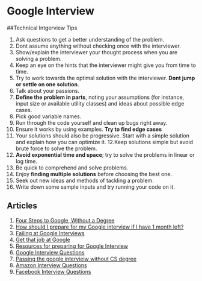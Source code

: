 # Google Interview 

##Technical Intgerview Tips
1. Ask questions to get a better understanding of the problem.
2. Dont assume anything without checking once with the interviewer. 
3. Show/explain the interviewer your thought process when you are solving a problem.
4. Keep an eye on the hints that the interviewer might give you from time to time. 
5. Try to work towards the optimal solution with the interviewer. __Dont jump or settle on one solution__. 
6. Talk about your passions.
7. __Define the problem in parts__, noting your assumptions (for instance, input size or available utility classes) and ideas about possible edge cases. 
8. Pick good variable names.
9. Run through the code yourself and clean up bugs right away.
10. Ensure it works by using examples. __Try to find edge cases__
11. Your solutions should also be progressive. Start with a simple solution and explain how you can optimize it.
12.Keep solutions simple but avoid brute force to solve the problem. 
13. __Avoid exponential time and space__; try to solve the problems in linear or log time.
14. Be quick to comprehend and solve problems.
15. Enjoy __finding multiple solutions__ before choosing the best one.
16. Seek out new ideas and methods of tackling a problem.
17. Write down some sample inputs and try running your code on it. 

## Articles
1. [Four Steps to Google, Without a Degree](https://medium.com/always-be-coding/four-steps-to-google-without-a-degree-8f381aa6bd5e#.c8lnfby8i)
2. [How should I prepare for my Google interview if I have 1 month left?](https://www.quora.com/How-should-I-prepare-for-my-Google-interview-if-I-have-1-month-left)
3. [Failing at Google Interviews](http://alexbowe.com/failing-at-google-interviews/)
4. [Get that job at Google](http://steve-yegge.blogspot.co.uk/2008/03/get-that-job-at-google.html)
5. [Resources for preparing for Google Interview](http://itsallonesandzeroes.blogspot.de/2013/07/prepping-for-google-interview.html)
6. [Google Interview Questions](https://www.interviewcake.com/google-interview-questions)
7. [Passing the google intervieiw without CS degree](http://blog.teamtreehouse.com/passing-google-interview-without-computer-science-degree)
8. [Amazon Interview Questions](https://www.interviewcake.com/amazon-interview-questions)
9. [Facebook Interview Questions](https://www.interviewcake.com/facebook-interview-questions)



